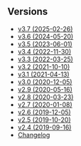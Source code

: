 <div class="sponsor-container"></div>
<div class="ww-ads wwads-cn wwads-horizontal" data-id="327"></div>

<h2 class="versions">Versions</h2>

* [v3.7 (2025-02-26)](/en/updates/v3.7.md)
* [v3.6 (2024-05-20)](/en/updates/v3.6.md)
* [v3.5 (2023-06-01)](/en/updates/v3.5.md)
* [v3.4 (2022-11-30)](/en/updates/v3.4.md)
* [v3.3 (2022-03-25)](/en/updates/v3.3.md)
* [v3.2 (2021-10-10)](/en/updates/v3.2.md)
* [v3.1 (2021-04-13)](/en/updates/v3.1.md)
* [v3.0 (2020-12-05)](/en/updates/v3.0.md)
* [v2.9 (2020-05-16)](/en/updates/v2.9.md)
* [v2.8 (2020-03-23)](/en/updates/v2.8.md)
* [v2.7 (2020-01-08)](/en/updates/v2.7.md)
* [v2.6 (2019-12-05)](/en/updates/v2.6.md)
* [v2.5 (2019-10-20)](/en/updates/v2.5.md)
* [v2.4 (2019-09-16)](/en/updates/v2.4.md)
* [Changelog](/en/updates/changelog.md)